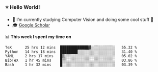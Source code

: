 ### ⭐️ Hello World!

<!--
**hologerry/hologerry** is a ✨ _special_ ✨ repository because its `README.md` (this file) appears on your GitHub profile.

Here are some ideas to get you started:

- 🔭 I’m currently working and studying on Computer Vision
- 🌱 I’m currently learning at Peking University
- 💬 Ask me about 
- 📫 How to reach me: E-mail
- 😄 Pronouns: he/his
- ⚡ Fun fact: Music is the Power
-->


- 🔭 I’m currently studying Computer Vision and doing some cool stuff 🤖
- 🎓 [Google Scholar](https://scholar.google.com/citations?user=3ykqW9wAAAAJ&hl=en)


📊 **This week I spent my time on**

<!--START_SECTION:waka-->
```text
TeX      25 hrs 12 mins  █████████████▓░░░░░░░░░░░   55.32 % 
Python   14 hrs 18 mins  ████████░░░░░░░░░░░░░░░░░   31.40 % 
YAML     2 hrs 17 mins   █▒░░░░░░░░░░░░░░░░░░░░░░░   05.02 % 
BibTeX   1 hr 45 mins    █░░░░░░░░░░░░░░░░░░░░░░░░   03.86 % 
Bash     1 hr 32 mins    █░░░░░░░░░░░░░░░░░░░░░░░░   03.39 % 
```
<!--END_SECTION:waka-->
